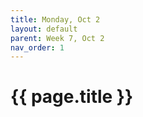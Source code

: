 ```yaml
---
title: Monday, Oct 2
layout: default
parent: Week 7, Oct 2
nav_order: 1
---
```


# {{ page.title }}

